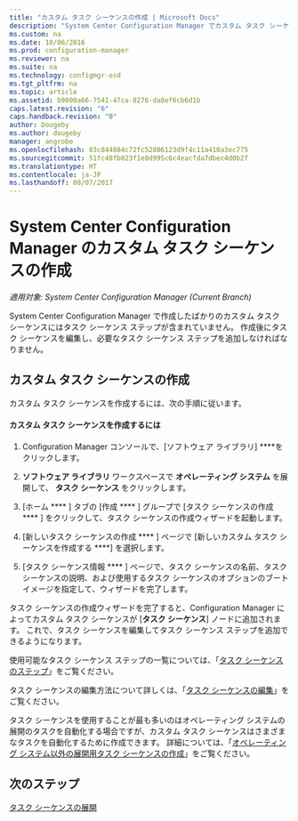 ```yaml
---
title: "カスタム タスク シーケンスの作成 | Microsoft Docs"
description: "System Center Configuration Manager でカスタム タスク シーケンスを編集して、タスク シーケンスにステップを追加します。"
ms.custom: na
ms.date: 10/06/2016
ms.prod: configuration-manager
ms.reviewer: na
ms.suite: na
ms.technology: configmgr-osd
ms.tgt_pltfrm: na
ms.topic: article
ms.assetid: b9800a66-7541-47ca-8276-da8ef6cb6d1b
caps.latest.revision: "6"
caps.handback.revision: "0"
author: Dougeby
ms.author: dougeby
manager: angrobe
ms.openlocfilehash: 03c844084c72fc52806123d9f4c11a410a3ec775
ms.sourcegitcommit: 51fc48fb023f1e8d995c6c4eacfda7dbec4d0b2f
ms.translationtype: HT
ms.contentlocale: ja-JP
ms.lasthandoff: 08/07/2017
---
```

# <a name="create-a-custom-task-sequence-with-system-center-configuration-manager"></a>System Center Configuration Manager のカスタム タスク シーケンスの作成

*適用対象: System Center Configuration Manager (Current Branch)*

System Center Configuration Manager で作成したばかりのカスタム タスク シーケンスにはタスク シーケンス ステップが含まれていません。 作成後にタスク シーケンスを編集し、必要なタスク シーケンス ステップを追加しなければなりません。  

##  <a name="BKMK_CustomTS"></a> カスタム タスク シーケンスの作成  
 カスタム タスク シーケンスを作成するには、次の手順に従います。  

#### <a name="to-create-a-custom-task-sequence"></a>カスタム タスク シーケンスを作成するには  

1.  Configuration Manager コンソールで、[ソフトウェア ライブラリ] ****をクリックします。  

2.  **ソフトウェア ライブラリ**  ワークスペースで  **オペレーティング システム** を展開して、 **タスク シーケンス** をクリックします。  

3.  [ホーム **** ] タブの [作成 **** ] グループで [タスク シーケンスの作成 **** ] をクリックして、タスク シーケンスの作成ウィザードを起動します。  

4.  [新しいタスク シーケンスの作成 **** ] ページで [新しいカスタム タスク シーケンスを作成する ****] を選択します。  

5.  [タスク シーケンス情報 **** ] ページで、タスク シーケンスの名前、タスク シーケンスの説明、および使用するタスク シーケンスのオプションのブート イメージを指定して、ウィザードを完了します。  

 タスク シーケンスの作成ウィザードを完了すると、Configuration Manager によってカスタム タスク シーケンスが [**タスク シーケンス**] ノードに追加されます。 これで、タスク シーケンスを編集してタスク シーケンス ステップを追加できるようになります。  

 使用可能なタスク シーケンス ステップの一覧については、「[タスク シーケンスのステップ](../understand/task-sequence-steps.md)」をご覧ください。  

 タスク シーケンスの編集方法について詳しくは、「[タスク シーケンスの編集](manage-task-sequences-to-automate-tasks.md#BKMK_ModifyTaskSequence)」をご覧ください。  

 タスク シーケンスを使用することが最も多いのはオペレーティング システムの展開のタスクを自動化する場合ですが、カスタム タスク シーケンスはさまざまなタスクを自動化するために作成できます。 詳細については、「[オペレーティング システム以外の展開用タスク シーケンスの作成](create-a-task-sequence-for-non-operating-system-deployments.md)」をご覧ください。  

 ## <a name="next-steps"></a>次のステップ
 [タスク シーケンスの展開](manage-task-sequences-to-automate-tasks.md#BKMK_DeployTS)
